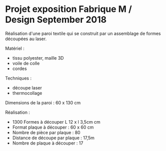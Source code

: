 # Projet exposition Fabrique M / Design September 2018

Réalisation d'une paroi textile qui se construit par un assemblage de formes découpées au laser.

Matériel :

- tissu polyester, maille 3D
- voile de colle
- cordes

Techniques :

- découpe laser
- thermocollage

Dimensions de la paroi : 60 x 130 cm

Réalisation :

- 1300 Formes à découper  L 12 x l 3,5cm cm
- Format plaque à découper : 60 x 60 cm
- Nombre de pièce par plaque : 80 
- Distance de découpe par plaque : 17,5m
- Nombre de plaque à découper : 17




